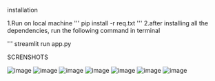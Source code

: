 installation

1.Run on local machine
'''
pip install -r req.txt
'''
2.after installing all the dependencies, run the following command in terminal

'''
streamlit run app.py

SCRENSHOTS

![image](https://github.com/Maanvi-Alung/Stock_market/assets/132609092/11eafc91-0ac7-47d8-be1c-c5a964295db4)
![image](https://github.com/Maanvi-Alung/Stock_market/assets/132609092/ddd6fef9-cfa7-4f19-82af-fa5b76f8d6c0)
![image](https://github.com/Maanvi-Alung/Stock_market/assets/132609092/4411e13d-43f2-490e-99da-411599bf3e99)
![image](https://github.com/Maanvi-Alung/Stock_market/assets/132609092/e0665c22-55e6-4715-97d8-b00e4675a8d0)
![image](https://github.com/Maanvi-Alung/Stock_market/assets/132609092/3e2b48d3-b8d0-4ce2-8f6d-3e70b0a1ddfc)
![image](https://github.com/Maanvi-Alung/Stock_market/assets/132609092/4c3700d7-d5f0-42d6-914a-d5c238b7614c)
![image](https://github.com/Maanvi-Alung/Stock_market/assets/132609092/f273cd3e-44cc-481f-b750-9a5d605364eb)